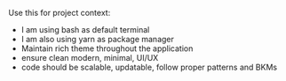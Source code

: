 Use this for project context:

- I am using bash as default terminal
- I am also using yarn as package manager
- Maintain rich theme throughout the application
- ensure clean modern, minimal, UI/UX
- code should be scalable, updatable, follow proper patterns and BKMs
